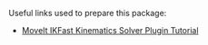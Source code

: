Useful links used to prepare this package:

- [MoveIt IKFast Kinematics Solver Plugin Tutorial](http://docs.ros.org/kinetic/api/moveit_tutorials/html/doc/ikfast/ikfast_tutorial.html) 

